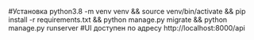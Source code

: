 #Установка
python3.8 -m venv venv && source venv/bin/activate && pip install -r requirements.txt && python manage.py migrate && python manage.py runserver
#UI доступен по адресу http://localhost:8000/api